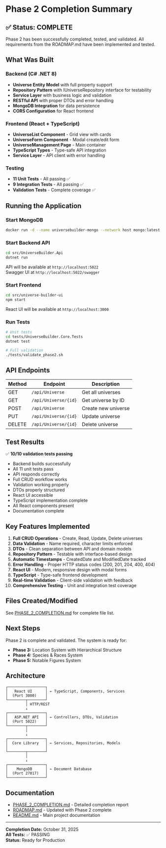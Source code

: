 # Phase 2 Completion Summary

## ✅ Status: COMPLETE

Phase 2 has been successfully completed, tested, and validated. All requirements from the ROADMAP.md have been implemented and tested.

## What Was Built

### Backend (C# .NET 8)
- **Universe Entity Model** with full property support
- **Repository Pattern** with IUniverseRepository interface for testability
- **Service Layer** with business logic and validation
- **RESTful API** with proper DTOs and error handling
- **MongoDB Integration** for data persistence
- **CORS Configuration** for React frontend

### Frontend (React + TypeScript)
- **UniverseList Component** - Grid view with cards
- **UniverseForm Component** - Modal create/edit form
- **UniverseManagement Page** - Main container
- **TypeScript Types** - Type-safe API integration
- **Service Layer** - API client with error handling

### Testing
- **11 Unit Tests** - All passing ✅
- **9 Integration Tests** - All passing ✅
- **Validation Tests** - Complete coverage ✅

## Running the Application

### Start MongoDB
```bash
docker run -d --name universebuilder-mongo --network host mongo:latest
```

### Start Backend API
```bash
cd src/UniverseBuilder.Api
dotnet run
```
API will be available at `http://localhost:5022`  
Swagger UI at `http://localhost:5022/swagger`

### Start Frontend
```bash
cd src/universe-builder-ui
npm start
```
React UI will be available at `http://localhost:3000`

### Run Tests
```bash
# Unit tests
cd tests/UniverseBuilder.Core.Tests
dotnet test

# Full validation
./tests/validate_phase2.sh
```

## API Endpoints

| Method | Endpoint | Description |
|--------|----------|-------------|
| GET | `/api/Universe` | Get all universes |
| GET | `/api/Universe/{id}` | Get universe by ID |
| POST | `/api/Universe` | Create new universe |
| PUT | `/api/Universe/{id}` | Update universe |
| DELETE | `/api/Universe/{id}` | Delete universe |

## Test Results

✅ **10/10 validation tests passing**
- Backend builds successfully
- All 11 unit tests pass
- API responds correctly
- Full CRUD workflow works
- Validation working properly
- DTOs properly structured
- React UI accessible
- TypeScript implementation complete
- All React components present
- Documentation complete

## Key Features Implemented

1. **Full CRUD Operations** - Create, Read, Update, Delete universes
2. **Data Validation** - Name required, character limits enforced
3. **DTOs** - Clean separation between API and domain models
4. **Repository Pattern** - Testable with interface-based design
5. **Automatic Timestamps** - CreatedDate and ModifiedDate tracked
6. **Error Handling** - Proper HTTP status codes (200, 201, 204, 400, 404)
7. **React UI** - Modern, responsive design with modal forms
8. **TypeScript** - Type-safe frontend development
9. **Real-time Validation** - Client-side validation with feedback
10. **Comprehensive Testing** - Unit and integration test coverage

## Files Created/Modified

See [PHASE_2_COMPLETION.md](PHASE_2_COMPLETION.md) for complete file list.

## Next Steps

Phase 2 is complete and validated. The system is ready for:
- **Phase 3:** Location System with Hierarchical Structure
- **Phase 4:** Species & Races System  
- **Phase 5:** Notable Figures System

## Architecture

```
┌─────────────────┐
│   React UI      │ ← TypeScript, Components, Services
│  (Port 3000)    │
└────────┬────────┘
         │ HTTP/REST
         ↓
┌─────────────────┐
│   ASP.NET API   │ ← Controllers, DTOs, Validation
│  (Port 5022)    │
└────────┬────────┘
         │
         ↓
┌─────────────────┐
│  Core Library   │ ← Services, Repositories, Models
│                 │
└────────┬────────┘
         │
         ↓
┌─────────────────┐
│    MongoDB      │ ← Document Database
│  (Port 27017)   │
└─────────────────┘
```

## Documentation

- [PHASE_2_COMPLETION.md](PHASE_2_COMPLETION.md) - Detailed completion report
- [ROADMAP.md](../ROADMAP.md) - Updated with Phase 2 complete
- [README.md](../README.md) - Main project documentation

---

**Completion Date:** October 31, 2025  
**All Tests:** ✅ PASSING  
**Status:** Ready for Production
